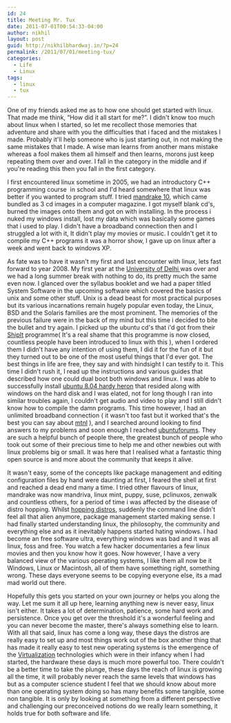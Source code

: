```yaml
---
id: 24
title: Meeting Mr. Tux
date: 2011-07-01T00:54:33-04:00
author: nikhil
layout: post
guid: http://nikhilbhardwaj.in/?p=24
permalink: /2011/07/01/meeting-tux/
categories:
  - Life
  - Linux
tags:
  - linux
  - tux
---
```

One of my friends asked me as to how one should get started with linux. That made me think, &#8220;How did it all start for me?&#8221;. I didn't know too much about linux when I started, so let me recollect those memories that adventure and share with you the difficulties that i faced and the mistakes I made. Probably it'll help someone who is just starting out, in not making the same mistakes that I made. A wise man learns from another mans mistake whereas a fool makes them all himself and then learns, morons just keep repeating them over and over. I fall in the category in the middle and if you're reading this then you fall in the first category.<!--more-->

I first encountered linux sometime in 2005, we had an introductory C++ programming course  in school and I'd heard somewhere that linux was better if you wanted to program stuff. I tried <a href="http://www.mandriva.com/linux/" target="_blank">mandrake 10</a>, which came bundled as 3 cd images in a computer magazine. I got myself blank cd's, burned the images onto them and got on with installing. In the process i nuked my windows install, lost my data which was basically some games that i used to play. I didn't have a broadband connection then and I struggled a lot with it, It didn't play my movies or music. I couldn't get it to compile my C++ programs it was a horror show, I gave up on linux after a week and went back to windows XP.

As fate was to have it wasn't my first and last encounter with linux, lets fast forward to year 2008. My first year at the <a href="http://www.du.ac.in" target="_blank">University of Delhi </a>was over and we had a long summer break with nothing to do, its pretty much the same even now. I glanced over the syllabus booklet and we had a paper titled System Software in the upcoming software which covered the basics of unix and some other stuff. Unix is a dead beast for most practical purposes but its various incarnations remain hugely popular even today, the Linux, BSD and the Solaris families are the most prominent. The memories of the previous failure were in the back of my mind but this time i decided to bite the bullet and try again. I picked up the ubuntu cd's that i'd got from their <a href="http://www.ubuntu.com/shipit" target="_blank">ShipIt</a> programme( It's a real shame that this programme is now closed, countless people have been introduced to linux with this ), when I ordered them I didn't have any intention of using them, I did it for the fun of it but they turned out to be one of the most useful things that I'd ever got. The best things in life are free, they say and with hindsight I can testify to it. This time I didn't rush it, I read up the instructions and various guides that described how one could dual boot both windows and linux. I was able to successfully install <a href="https://wiki.ubuntu.com/HardyHeron" target="_blank">ubuntu 8.04 hardy heron</a> that resided along with windows on the hard disk and I was elated, not for long though I ran into similar troubles again, I couldn't get audio and video to play and I still didn't know how to compile the damn programs. This time however, I had an unlimited broadband connection ( it wasn't too fast but it worked that's the best you can say about <a href="http://mtnldelhi.in/broadband" target="_blank">mtnl</a> ), and I searched around looking to find answers to my problems and soon enough I reached <a href="http://ubuntuforums.org" target="_blank">ubuntuforums</a>. They are such a helpful bunch of people there, the greatest bunch of people who took out some of their precious time to help me and other newbies out with linux problems big or small. It was here that I realised what a fantastic thing open source is and more about the community that keeps it alive.

It wasn't easy, some of the concepts like package management and editing configuration files by hand were daunting at first, I feared the shell at first and reached a dead end many a time. I tried other flavours of linux, mandrake was now mandriva, linux mint, puppy, suse, pclinuxos, zenwalk and countless others, for a period of time i was affected by the disease of distro hopping. Whilst <a href="http://ostatic.com/blog/in-defense-of-distro-hopping" target="_blank">hopping distros</a>, suddenly the command line didn't feel all that alien anymore, package management started making sense. I had finally started understanding linux, the philosophy, the community and everything else and as it inevitably happens started hating windows. I had become an free software ultra, everything windows was bad and it was all linux, foss and free. You watch a few hacker documentaries a few linux movies and then you know how it goes. Now however, I have a very balanced view of the various operating systems, I like them all now be it Windows, Linux or Macintosh, all of them have something right, something wrong. These days everyone seems to be copying everyone else, its a mad mad world out there.

Hopefully this gets you started on your own journey or helps you along the way. Let me sum it all up here, learning anything new is never easy, linux isn't either. It takes a lot of determination, patience, some hard work and persistence. Once you get over the threshold it's a wonderful feeling and you can never become the master, there's always something else to learn. With all that said, linux has come a long way, these days the distros are really easy to set up and most things work out of the box another thing that has made it really easy to test new operating systems is the emergence of the <a href="http://en.wikipedia.org/wiki/Virtualization" target="_blank">Virtualization</a> technologies which were in their infancy when I had started, the hardware these days is much more powerful too. There couldn't be a better time to take the plunge, these days the reach of linux is growing all the time, it will probably never reach the same levels that windows has but as a computer science student I feel that we should know about more than one operating system doing so has many benefits some tangible, some non tangible. It is only by looking at something from a different perspective and challenging our preconceived notions do we really learn something, it holds true for both software and life.
